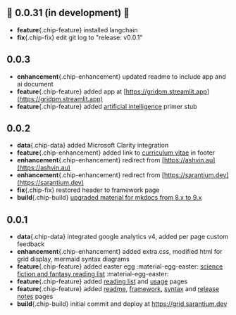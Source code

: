 ## 🚧 0.0.31 (in development) 🚧

- **feature**{.chip-feature} installed langchain
- **fix**{.chip-fix} edit git log to "release: v0.0.1"

## 0.0.3

- **enhancement**{.chip-enhancement} updated readme to include app and ai document
- **feature**{.chip-feature} added app at [https://gridpm.streamlit.app](https://gridpm.streamlit.app)
- **feature**{.chip-feature} added [artificial intelligence](generating-concepts.md) primer stub

## 0.0.2

- **data**{.chip-data} added Microsoft Clarity integration
- **feature**{.chip-enhancement} added link to [curriculum vitae](./assets/ashvin_parameswaran_curriculum_vitae_2023.pdf) in footer
- **enhancement**{.chip-enhancement} redirect from [https://ashvin.au](https://ashvin.au)
- **enhancement**{.chip-enhancement} redirect from [https://sarantium.dev](https://sarantium.dev)
- **fix**{.chip-fix} restored header to framework page
- **build**{.chip-build} [upgraded material for mkdocs from 8.x to 9.x](https://squidfunk.github.io/mkdocs-material/upgrade/#upgrading-from-8x-to-9x)

## 0.0.1

- **data**{.chip-data} integrated google analytics v4, added per page custom feedback
- **enhancement**{.chip-enhancement} added extra.css, modified html for grid display, mermaid syntax diagrams
- **feature**{.chip-feature} added easter egg :material-egg-easter: [science fiction and fantasy reading list](science-fiction-and-fantasy.md) :material-egg-easter:
- **feature**{.chip-feature} added [reading list](reading-list.md) and [usage](usage.md) pages
- **feature**{.chip-feature} added [readme](README.md), [framework](framework.md), [syntax](positioning-concepts.md) and [release notes](release-notes.md) pages
- **build**{.chip-build} initial commit and deploy at <a href="https://grid.sarantium.dev">https://grid.sarantium.dev</a>
